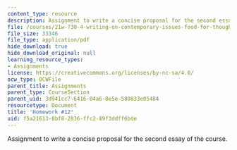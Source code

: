 ```yaml
---
content_type: resource
description: Assignment to write a concise proposal for the second essay of the course.
file: /courses/21w-730-4-writing-on-contemporary-issues-food-for-thought-writing-and-reading-about-the-cultures-of-food-fall-2008/f5a216138bf82836ffc289f3ddff6bde_prop_fr_essay_2.pdf
file_size: 33346
file_type: application/pdf
hide_download: true
hide_download_original: null
learning_resource_types:
- Assignments
license: https://creativecommons.org/licenses/by-nc-sa/4.0/
ocw_type: OCWFile
parent_title: Assignments
parent_type: CourseSection
parent_uid: 3d941cc7-6416-04a6-8e5e-580833e05484
resourcetype: Document
title: 'Homework #12'
uid: f5a21613-8bf8-2836-ffc2-89f3ddff6bde
---
```

Assignment to write a concise proposal for the second essay of the course.
